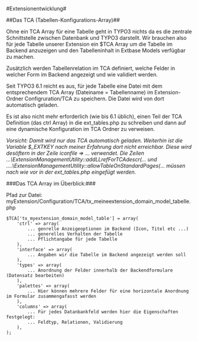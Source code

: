 #Extensionentwicklung#

##Das TCA (Tabellen-Konfigurations-Array)##


Ohne ein TCA Array für eine Tabelle geht in TYPO3 nichts da es die zentrale Schnittstelle zwischen Datenbank und TYPO3 darstellt. Wir brauchen also für jede Tabelle unserer Extension ein $TCA Array um die Tabelle im Backend anzuzeigen und den Tabelleninhalt in Extbase Models verfügbar zu machen.

Zusätzlich werden Tabellenrelation im TCA definiert, welche Felder in welcher Form im Backend angezeigt und wie validiert werden.

Seit TYPO3 6.1 reicht es aus, für jede Tabelle eine Datei mit dem entsprechendem TCA Array (Dateiname = Tabellenname) im Extension-Ordner Configruration/TCA zu speichern. Die Datei wird von dort automatisch geladen.

Es ist also nicht mehr erforderlich (wie bis 6.1 üblich), einen Teil der TCA Definition (das ctrl Array) in die ext_tables.php zu schreiben und dann auf eine dynamische Konfiguration im TCA Ordner zu verweisen.

*Vorsicht: Damit wird nur das TCA automatisch geladen. Weiterhin ist die Variable $_EXTKEY nach meiner Erfahrung dort nicht erreichbar. Diese wird desöftern in der Zeile iconfile => ... verwendet.*
*Die Zeilen*
*...\ExtensionManagementUtility::addLLrefForTCAdescr(... und*
*....\ExtensionManagementUtility::allowTableOnStandardPages(...*
*müssen nach wie vor in der ext_tables.php eingefügt werden.*




###Das TCA Array im Überblick:###

Pfad zur Datei: myExtension/Configuration/TCA/tx_meineextension_domain_model_tabelle.php

````
$TCA['tx_myextension_domain_model_table'] = array(
    'ctrl' => array(
        ... genrelle Anzeigeoptionen im Backend (Icon, Titel etc ...)
        ... generelles Verhalten der Tabelle 
        ... Pflichtangabe für jede Tabelle
    ),
    'interface' => array(
        ... Angaben wir die Tabelle im Backend angezeigt werden soll
    ),
    'types' => array(
        ... Anordnung der Felder innerhalb der Backendformulare (Datensatz bearbeiten)
    ),
    'palettes' => array(
        ... Hier können mehrere Felder für eine horizontale Anordnung im Formular zusammengafasst werden
    ),
    'columns' => array(
        ... Für jedes Datanbankfeld werden hier die Eigenschaften festgelegt:
        ... Feldtyp, Relationen, Validierung
    ),
);
````


